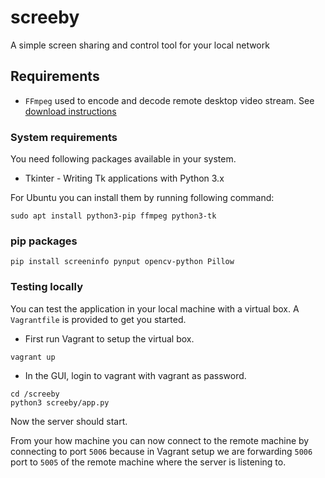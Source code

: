 # screeby
A simple screen sharing and control tool for your local network

## Requirements

- `FFmpeg` used to encode and decode remote desktop video stream. See [download instructions](https://ffmpeg.org/download.html)

### System requirements

You need following packages available in your system.
- Tkinter - Writing Tk applications with Python 3.x

For Ubuntu you can install them by running following command:
```
sudo apt install python3-pip ffmpeg python3-tk
```
### pip packages

```
pip install screeninfo pynput opencv-python Pillow
```

### Testing locally

You can test the application in your local machine with a virtual box.
A `Vagrantfile` is provided to get you started.

- First run Vagrant to setup the virtual box.
```
vagrant up
```

- In the GUI, login to vagrant with vagrant as password.

```
cd /screeby
python3 screeby/app.py
```

Now the server should start.

From your how machine you can now connect to the remote machine by connecting to port `5006` because 
in Vagrant setup we are forwarding `5006` port to `5005` of the remote machine where the server is listening to.


